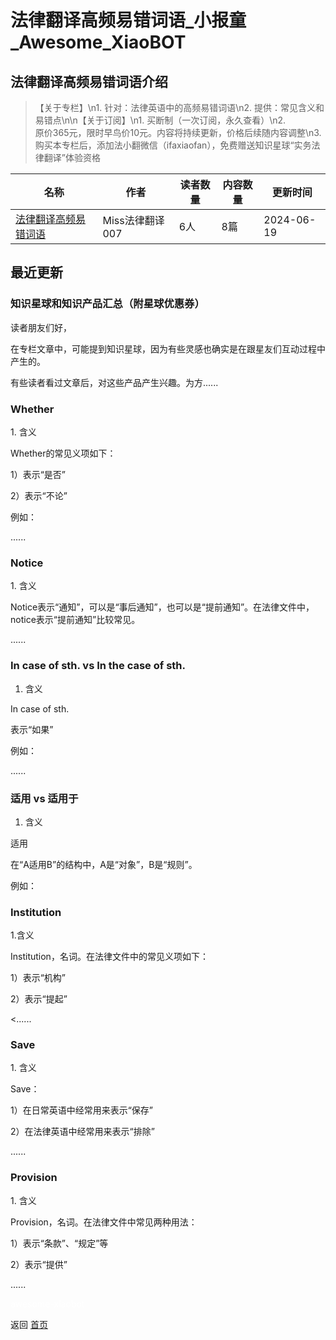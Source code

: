 # 法律翻译高频易错词语_小报童_Awesome_XiaoBOT

## 法律翻译高频易错词语介绍
> 【关于专栏】\n1. 针对：法律英语中的高频易错词语\n2. 提供：常见含义和易错点\n\n【关于订阅】\n1. 买断制（一次订阅，永久查看）\n2.  
原价365元，限时早鸟价10元。内容将持续更新，价格后续随内容调整\n3.  
购买本专栏后，添加法小翻微信（ifaxiaofan），免费赠送知识星球“实务法律翻译”体验资格  
  


|名称|作者|读者数量|内容数量|更新时间|
|---|---|---|---|---|
|[法律翻译高频易错词语](https://xiaobot.net/p/legalterm?refer=9c3f1c95-a052-465a-9902-f6d75080262a)|Miss法律翻译007|6人|8篇|2024-06-19|

## 最近更新
### 知识星球和知识产品汇总（附星球优惠券）

读者朋友们好，

在专栏文章中，可能提到知识星球，因为有些灵感也确实是在跟星友们互动过程中产生的。

有些读者看过文章后，对这些产品产生兴趣。为方......

### Whether

1\. 含义

Whether的常见义项如下：

1）表示“是否”

2）表示“不论”



例如：



......

### Notice

1\. 含义



Notice表示“通知”，可以是“事后通知”，也可以是“提前通知”。在法律文件中，notice表示“提前通知”比较常见。

 ......

### In case of sth. vs In the case of sth.

1.  含义

In case of sth.



表示“如果”



例如：



......

### 适用 vs 适用于

1. 含义

适用



在“A适用B”的结构中，A是“对象”，B是“规则”。



例如：



### Institution

1.含义



Institution，名词。在法律文件中的常见义项如下：

1）表示“机构”

2）表示“提起”

 <......

### Save

1\. 含义



Save：

1）在日常英语中经常用来表示“保存”

2）在法律英语中经常用来表示“排除”



......

### Provision

1\. 含义



Provision，名词。在法律文件中常见两种用法：

1）表示“条款”、“规定”等

2）表示“提供”



......


<a href="https://github.com/Reno9527/awesome-xiaobot" style="color: white; text-decoration: none;">awesome-xiaobot</a>

返回 [首页](../README.md)
